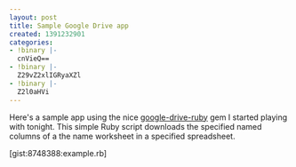 ```yaml
---
layout: post
title: Sample Google Drive app
created: 1391232901
categories:
- !binary |-
  cnVieQ==
- !binary |-
  Z29vZ2xlIGRyaXZl
- !binary |-
  Z2l0aHVi
---
```

Here's a sample app using the nice [google-drive-ruby](https://github.com/gimite/google-drive-ruby) gem I started playing with tonight. This simple Ruby script downloads the specified named columns of a the name worksheet in a specified spreadsheet.

[gist:8748388:example.rb]
